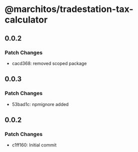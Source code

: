 # @marchitos/tradestation-tax-calculator

## 0.0.2

### Patch Changes

- cacd368: removed scoped package

## 0.0.3

### Patch Changes

- 53bad1c: npmignore added

## 0.0.2

### Patch Changes

- c1ff160: Initial commit
